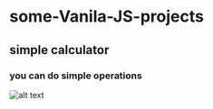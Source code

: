 # some-Vanila-JS-projects
## simple calculator
### you can do simple operations
![alt text](https://raw.githubusercontent.com/taskoff/some-Vanila-JS-projects/master/simple-calculatur/img/calculator.jpg)

